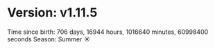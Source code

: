 # Version: v1.11.5
Time since birth: 706 days, 16944 hours, 1016640 minutes, 60998400 seconds
Season: Summer ☀️
